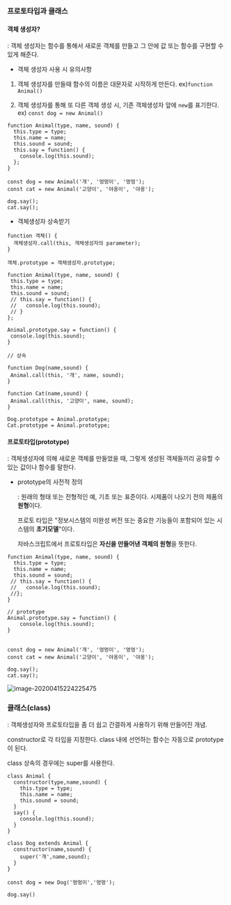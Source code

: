 ### 프로토타입과 클래스



#### 객체 생성자?

: 객체 생성자는 함수를 통해서 새로운 객체를 만들고 그 안에 값 또는 함수를 구현할 수 있게 해준다.

- 객체 생성자 사용 시 유의사항

1. 객체 생성자를 만들때 함수의 이름은 대문자로 시작하게 만든다. ex)`function Animal()`

2. 객체 생성자를 통해 또 다른 객체 생성 시, 기존 객체생성자 앞에 `new`를 표기한다. ex) `const dog = new Animal()`

```
function Animal(type, name, sound) {
  this.type = type;
  this.name = name;
  this.sound = sound;
  this.say = function() {
    console.log(this.sound);
  };
}

const dog = new Animal('개', '멍멍이', '멍멍');
const cat = new Animal('고양이', '야옹이', '야옹');

dog.say();
cat.say();
```



- 객체생성자 상속받기

```
function 객체() {
  객체생성자.call(this, 객체생성자의 parameter);
}

객체.prototype = 객체생성자.prototype;
```

 ```
function Animal(type, name, sound) {
  this.type = type;
  this.name = name;
  this.sound = sound;
  // this.say = function() {
  //   console.log(this.sound);
  // }
};

Animal.prototype.say = function() {
  console.log(this.sound);
}

// 상속

function Dog(name,sound) {
  Animal.call(this, '개', name, sound);
}
 
function Cat(name,sound) {
  Animal.call(this, '고양이', name, sound);
}

Dog.prototype = Animal.prototype;
Cat.prototype = Animal.prototype;

 ```



#### 프로토타입(prototype)

: 객체생성자에 의해 새로운 객체를 만들었을 때, 그렇게 생성된 객체들끼리 공유할 수 있는 값이나 함수를 말한다.

- prototype의 사전적 정의

  : 원래의 형태 또는 전형적인 예, 기초 또는 표준이다. 시제품이 나오기 전의 제품의 **원형**이다.

    프로토 타입은 "정보시스템의 미완성 버전 또는 중요한 기능들이 포함되어 있는 시스템의 **초기모델**"이다.

  

  자바스크립트에서 프로토타입은 **자신을 만들어낸 객체의 원형**을 뜻한다.



```
function Animal(type, name, sound) {
  this.type = type;
  this.name = name;
  this.sound = sound;
 // this.say = function() {
 //   console.log(this.sound);
 //};
}

// prototype
Animal.prototype.say = function() {
	console.log(this.sound);
}


const dog = new Animal('개', '멍멍이', '멍멍');
const cat = new Animal('고양이', '야옹이', '야옹');

dog.say();
cat.say();
```



![image-20200415224225475](C:\Users\112606\AppData\Roaming\Typora\typora-user-images\image-20200415224225475.png)	



### 클래스(class)

: 객체생성자와 프로토타입을 좀 더 쉽고 간결하게 사용하기 위해 만들어진 개념.

  constructor로 각 타입을 지정한다. class 내에 선언하는 함수는 자동으로 prototype이 된다.

  class 상속의 경우에는 super를 사용한다.

```
class Animal {
  constructor(type,name,sound) {
    this.type = type;
    this.name = name;
    this.sound = sound;
  }
  say() {
    console.log(this.sound);
  }
}

class Dog extends Animal {
  constructor(name,sound) {
    super('개',name,sound);
  }
}

const dog = new Dog('멍멍이','멍멍');

dog.say()

```

